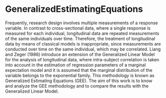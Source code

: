 # GeneralizedEstimatingEquations
Frequently, research design involves multiple measurements of a response variable. In
contrast to cross-sectional data, where a single response is measured for each individual,
longitudinal data are repeated measurements of the same individuals over time. Therefore,
the treatment of longitudinal data by means of classical models is inappropriate, since
measurements are conducted over time on the same individual, which may be correlated.
Liang and Zeger (1986) introduce an extension of the Generalized Linear Model for
the analysis of longitudinal data, where intra-subject correlation is taken into account
in the estimation of regression parameters of a marginal expectation model and
it is assumed that the marginal distribution of the variable belongs to the exponential
family. This methodology is known as Generalized Estimating Equations (GEE).
The aim of this work is to know and analyze the GEE methodology and to compare
the results with the Generalized Linear Model.
